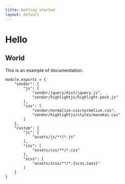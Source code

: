 ```yaml
---
title: Getting started
layout: default
---
```


# Hello

## World

This is an example of documentation.

    module.exports = {
        "vendor": {
            "js": [
                "vendor/jquery/dist/jquery.js",
                "vendor/highlightjs/highlight.pack.js"
            ],
            "css": [
                "vendor/normalize-css/normalize.css",
                "vendor/highlightjs/styles/monokai.css"
            ]
        },
        "custom": {
            "js": [
                "assets/js/**/*.js"
            ],
            "css": [
                "assets/css/**/*.css"
            ],
            "scss": [
                "assets/scss/**/*.{scss,sass}"
            ]
        }
    }
